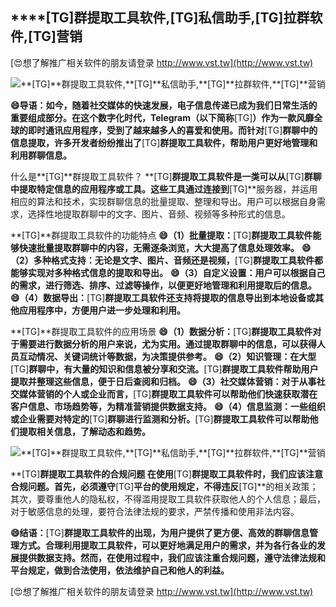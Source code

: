 ## ****[TG]**群提取工具软件,**[TG]**私信助手,**[TG]**拉群软件,**[TG]**营销**

[😍想了解推广相关软件的朋友请登录 http://www.vst.tw](http://www.vst.tw)

 <center><img src="https://vst.tw/MP4/tuiguang/png/0.png" alt="**[TG]**群提取工具软件,**[TG]**私信助手,**[TG]**拉群软件,**[TG]**营销"></center>

**😄导语：如今，随着社交媒体的快速发展，电子信息传递已成为我们日常生活的重要组成部分。在这个数字化时代，Telegram（以下简称**[TG]**）作为一款风靡全球的即时通讯应用程序，受到了越来越多人的喜爱和使用。而针对**[TG]**群聊中的信息提取，许多开发者纷纷推出了**[TG]**群提取工具软件，帮助用户更好地管理和利用群聊信息。**

什么是**[TG]**群提取工具软件？
**[TG]**群提取工具软件是一类可以从**[TG]**群聊中提取特定信息的应用程序或工具。这些工具通过连接到**[TG]**服务器，并运用相应的算法和技术，实现群聊信息的批量提取、整理和导出。用户可以根据自身需求，选择性地提取群聊中的文字、图片、音频、视频等多种形式的信息。

**[TG]**群提取工具软件的功能特点
**😄（1）批量提取：**[TG]**群提取工具软件能够快速批量提取群聊中的内容，无需逐条浏览，大大提高了信息处理效率。**
**😄（2）多种格式支持：无论是文字、图片、音频还是视频，**[TG]**群提取工具软件都能够实现对多种格式信息的提取和导出。**
**😄（3）自定义设置：用户可以根据自己的需求，进行筛选、排序、过滤等操作，以便更好地管理和利用提取后的信息。**
**😄（4）数据导出：**[TG]**群提取工具软件还支持将提取的信息导出到本地设备或其他应用程序中，方便用户进一步处理和利用。**

**[TG]**群提取工具软件的应用场景
**😄（1）数据分析：**[TG]**群提取工具软件对于需要进行数据分析的用户来说，尤为实用。通过提取群聊中的信息，可以获得人员互动情况、关键词统计等数据，为决策提供参考。**
**😄（2）知识管理：在大型**[TG]**群聊中，有大量的知识和信息被分享和交流。**[TG]**群提取工具软件帮助用户提取并整理这些信息，便于日后查阅和归档。**
**😄（3）社交媒体营销：对于从事社交媒体营销的个人或企业而言，**[TG]**群提取工具软件可以帮助他们快速获取潜在客户信息、市场趋势等，为精准营销提供数据支持。**
**😄（4）信息监测：一些组织或企业需要对特定的**[TG]**群聊进行监测和分析。**[TG]**群提取工具软件可以帮助他们提取相关信息，了解动态和趋势。**

 <center><img src="https://vst.tw/MP4/tuiguang/png/4.png" alt="**[TG]**群提取工具软件,**[TG]**私信助手,**[TG]**拉群软件,**[TG]**营销"></center>

**[TG]**群提取工具软件的合规问题
在使用**[TG]**群提取工具软件时，我们应该注意合规问题。首先，必须遵守**[TG]**平台的使用规定，不得违反**[TG]**的相关政策；其次，要尊重他人的隐私权，不得滥用提取工具软件获取他人的个人信息；最后，对于敏感信息的处理，要符合法律法规的要求，严禁传播和使用非法内容。

**😄结语：**[TG]**群提取工具软件的出现，为用户提供了更方便、高效的群聊信息管理方式。合理利用提取工具软件，可以更好地满足用户的需求，并为各行各业的发展提供数据支持。然而，在使用过程中，我们应该注重合规问题，遵守法律法规和平台规定，做到合法使用，依法维护自己和他人的利益。**

[😍想了解推广相关软件的朋友请登录 http://www.vst.tw](http://www.vst.tw)



